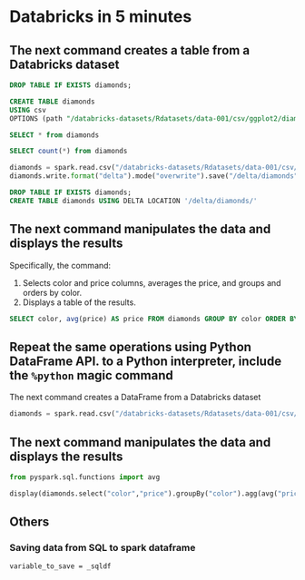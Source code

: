 # Databricks in 5 minutes

## The next command creates a table from a Databricks dataset

```sql
DROP TABLE IF EXISTS diamonds;

CREATE TABLE diamonds
USING csv
OPTIONS (path "/databricks-datasets/Rdatasets/data-001/csv/ggplot2/diamonds.csv", header "true")

SELECT * from diamonds

SELECT count(*) from diamonds
```

```python
diamonds = spark.read.csv("/databricks-datasets/Rdatasets/data-001/csv/ggplot2/diamonds.csv", header="true", inferSchema="true")
diamonds.write.format("delta").mode("overwrite").save("/delta/diamonds")
```

```sql
DROP TABLE IF EXISTS diamonds;
CREATE TABLE diamonds USING DELTA LOCATION '/delta/diamonds/'
```

## The next command manipulates the data and displays the results

Specifically, the command:

1. Selects color and price columns, averages the price, and groups and orders by color.
1. Displays a table of the results.

```sql
SELECT color, avg(price) AS price FROM diamonds GROUP BY color ORDER BY color
```

## Repeat the same operations using Python DataFrame API. to a Python interpreter, include the `%python` magic command

The next command creates a DataFrame from a Databricks dataset

```python
diamonds = spark.read.csv("/databricks-datasets/Rdatasets/data-001/csv/ggplot2/diamonds.csv", header="true", inferSchema="true")
```

## The next command manipulates the data and displays the results

```python
from pyspark.sql.functions import avg

display(diamonds.select("color","price").groupBy("color").agg(avg("price")).sort("color"))
```

## Others

### Saving data from SQL to spark dataframe

`variable_to_save = _sqldf`
